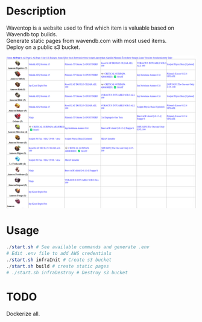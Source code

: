 # Description
Waventop is a website used to find which item is valuable based on Wavendb top builds.  
Generate static pages from wavendb.com with most used items.  
Deploy on a public s3 bucket.  

![alt text](./img/all_page_1.png)


# Usage

```ps1
./start.sh # See available commands and generate .env
# Edit .env file to add AWS credentials
./start.sh infraInit # Create s3 bucket
./start.sh build # create static pages
# ./start.sh infraDestroy # Destroy s3 bucket
```

# TODO
Dockerize all.
